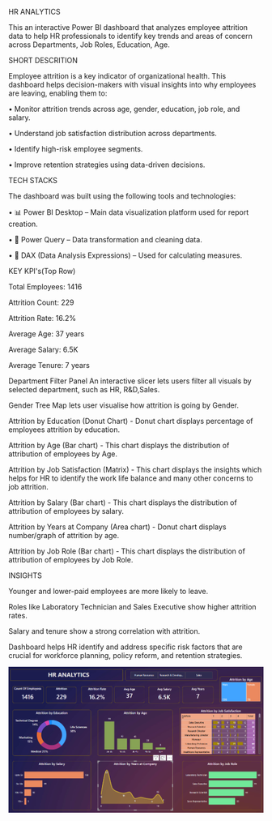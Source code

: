  HR ANALYTICS

 
This an interactive Power BI dashboard that analyzes employee attrition data to help HR professionals to identify key trends and areas of concern across Departments, Job Roles, Education, Age.



SHORT DESCRITION


Employee attrition is a key indicator of organizational health. This dashboard helps decision-makers with visual insights into why employees are leaving, enabling them to:

• Monitor attrition trends across age, gender, education, job role, and salary.

• Understand job satisfaction distribution across departments.

• Identify high-risk employee segments.

• Improve retention strategies using data-driven decisions.




 TECH STACKS

 
 The dashboard was built using the following tools and technologies:
 
• 📊 Power BI Desktop – Main data visualization platform used for report creation.

• 📂 Power Query – Data transformation and cleaning data.

• 🧠 DAX (Data Analysis Expressions) – Used for calculating measures.




KEY KPI's(Top Row) 


Total Employees: 1416

Attrition Count: 229

Attrition Rate: 16.2%

Average Age: 37 years

Average Salary: 6.5K

Average Tenure: 7 years



Department Filter Panel An interactive slicer lets users filter all visuals by selected department, such as HR, R&D,Sales.

Gender Tree Map lets user visualise how attrition is going by Gender.

Attrition by Education (Donut Chart) -  Donut chart displays percentage of employees attrition by education.

Attrition by Age (Bar chart) - This chart displays the distribution of attribution of employees by Age.

Attrition by Job Satisfaction (Matrix) - This chart displays the insights which helps for HR to identify the work life balance and many    other concerns to job attrition.

Attrition by Salary (Bar chart) - This chart displays the distribution of attribution of employees by salary.

Attrition by Years at Company (Area chart)  -  Donut chart displays number/graph of attrition by age.

Attrition by Job Role (Bar chart) - This chart displays the distribution of attribution of employees by Job Role.





INSIGHTS


Younger and lower-paid employees are more likely to leave.

Roles like Laboratory Technician and Sales Executive show higher attrition rates.

Salary and tenure show a strong correlation with attrition.

Dashboard helps HR identify and address specific risk factors that are crucial for workforce planning, policy reform, and retention strategies.



![HR Dashboard Screenshot](https://github.com/Harshitha-parupalli1/HR-Analytics/blob/main/HR%20snap%20shot.png)

